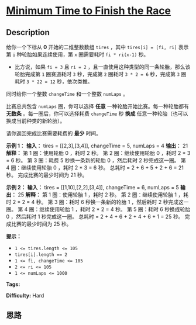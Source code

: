 # [Minimum Time to Finish the Race][title]

## Description

给你一个下标从 **0**  开始的二维整数数组 `tires` ，其中 `tires[i] = [fi, ri]` 表示第 `i` 种轮胎如果连续使用，第
`x` 圈需要耗时 `fi * ri(x-1)` 秒。

  * 比方说，如果 `fi = 3` 且 `ri = 2` ，且一直使用这种类型的同一条轮胎，那么该轮胎完成第 `1` 圈赛道耗时 `3` 秒，完成第 `2` 圈耗时 `3 * 2 = 6` 秒，完成第 `3` 圈耗时 `3 * 22 = 12` 秒，依次类推。

同时给你一个整数 `changeTime` 和一个整数 `numLaps` 。

比赛总共包含 `numLaps` 圈，你可以选择 **任意**  一种轮胎开始比赛。每一种轮胎都有 **无数条**  。每一圈后，你可以选择耗费
`changeTime` 秒 **换成**  任意一种轮胎（也可以换成当前种类的新轮胎）。

请你返回完成比赛需要耗费的 **最少**  时间。



**示例 1：**
            **输入：** tires = [[2,3],[3,4]], changeTime = 5, numLaps = 4    **输出：** 21    **解释：**    第 1 圈：使用轮胎 0 ，耗时 2 秒。    第 2 圈：继续使用轮胎 0 ，耗时 2 * 3 = 6 秒。    第 3 圈：耗费 5 秒换一条新的轮胎 0 ，然后耗时 2 秒完成这一圈。    第 4 圈：继续使用轮胎 0 ，耗时 2 * 3 = 6 秒。    总耗时 = 2 + 6 + 5 + 2 + 6 = 21 秒。    完成比赛的最少时间为 21 秒。    

**示例 2：**
            **输入：** tires = [[1,10],[2,2],[3,4]], changeTime = 6, numLaps = 5    **输出：** 25    **解释：**    第 1 圈：使用轮胎 1 ，耗时 2 秒。    第 2 圈：继续使用轮胎 1 ，耗时 2 * 2 = 4 秒。    第 3 圈：耗时 6 秒换一条新的轮胎 1 ，然后耗时 2 秒完成这一圈。    第 4 圈：继续使用轮胎 1 ，耗时 2 * 2 = 4 秒。    第 5 圈：耗时 6 秒换成轮胎 0 ，然后耗时 1 秒完成这一圈。    总耗时 = 2 + 4 + 6 + 2 + 4 + 6 + 1 = 25 秒。    完成比赛的最少时间为 25 秒。    



**提示：**

  * `1 <= tires.length <= 105`
  * `tires[i].length == 2`
  * `1 <= fi, changeTime <= 105`
  * `2 <= ri <= 105`
  * `1 <= numLaps <= 1000`


**Tags:** 

**Difficulty:** Hard

## 思路

[title]: https://leetcode-cn.com/problems/minimum-time-to-finish-the-race
